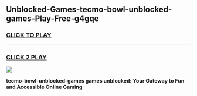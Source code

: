 
## Unblocked-Games-tecmo-bowl-unblocked-games-Play-Free-g4gqe
<h3>
<a href="https://premium76.site?title=tecmo-bowl-unblocked-games&ref=18A1">CLICK TO PLAY</a></h3>
<hr>

<h3>
<a href="https://premium76.site?title=tecmo-bowl-unblocked-games&ref=18A1">CLICK 2 PLAY</a>
  
</h3>

<a href="https://premium76.site?title=tecmo-bowl-unblocked-games&ref=18A1"><img src="https://clearcache.store/games.png"></a>


**tecmo-bowl-unblocked-games games unblocked: Your Gateway to Fun and Accessible Online Gaming**
